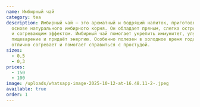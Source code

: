 ```yaml
---
name: Имбирный чай
category: tea
description: Имбирный чай — это ароматный и бодрящий напиток, приготовленный на
  основе натурального имбирного корня. Он обладает пряным, слегка острым вкусом
  и согревающим эффектом. Имбирный чай помогает укрепить иммунитет, улучшает
  пищеварение и придаёт энергию. Особенно полезен в холодное время года — он
  отлично согревает и помогает справиться с простудой.
sizes:
  - 0,5
  - 0,3
prices:
  - 150
  - 100
image: /uploads/whatsapp-image-2025-10-12-at-16.48.11-2-.jpeg
available: true
order: 1
---
```

